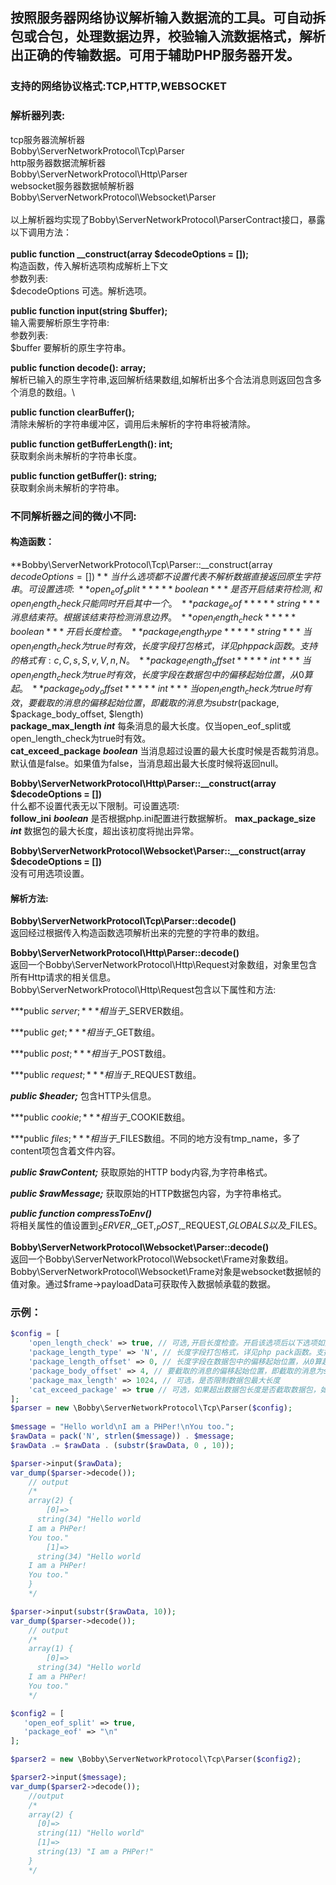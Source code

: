 ## 按照服务器网络协议解析输入数据流的工具。可自动拆包或合包，处理数据边界，校验输入流数据格式，解析出正确的传输数据。可用于辅助PHP服务器开发。

### 支持的网络协议格式:TCP,HTTP,WEBSOCKET

### 解析器列表:
tcp服务器流解析器\
Bobby\ServerNetworkProtocol\Tcp\Parser\
http服务器数据流解析器\
Bobby\ServerNetworkProtocol\Http\Parser\
websocket服务器数据帧解析器\
Bobby\ServerNetworkProtocol\Websocket\Parser\
\
以上解析器均实现了Bobby\ServerNetworkProtocol\ParserContract接口，暴露以下调用方法：\
\
**public function __construct(array $decodeOptions = []);**\
构造函数，传入解析选项构成解析上下文\
参数列表:\
$decodeOptions 可选。解析选项。

**public function input(string $buffer);**\
输入需要解析原生字符串:\
参数列表:\
$buffer 要解析的原生字符串。

**public function decode(): array;**\
解析已输入的原生字符串,返回解析结果数组,如解析出多个合法消息则返回包含多个消息的数组。\

**public function clearBuffer();**\
清除未解析的字符串缓冲区，调用后未解析的字符串将被清除。

**public function getBufferLength(): int;**\
获取剩余尚未解析的字符串长度。

**public function getBuffer(): string;**\
获取剩余尚未解析的字符串。

### 不同解析器之间的微小不同:
#### 构造函数：
**Bobby\ServerNetworkProtocol\Tcp\Parser::__construct(array $decodeOptions = [])**\
当什么选项都不设置代表不解析数据直接返回原生字符串。可设置选项:\
**open_eof_split** ***boolean*** 是否开启结束符检测,和open_length_check只能同时开启其中一个。\
**package_eof** ***string*** 消息结束符。根据该结束符检测消息边界。\
**open_length_check** ***boolean*** 开启长度检查。\
**package_length_type** ***string*** 当open_length_check为true时有效，长度字段打包格式，详见php pack函数。支持的格式有:c,C,s,S,v,V,n,N。\
**package_length_offset** ***int*** 当open_length_check为true时有效，长度字段在数据包中的偏移起始位置，从0算起。\
**package_body_offset** ***int*** 当open_length_check为true时有效，要截取的消息的偏移起始位置，即截取的消息为substr($package, $package_body_offset, $length)\
**package_max_length** ***int*** 每条消息的最大长度。仅当open_eof_split或open_length_check为true时有效。\
**cat_exceed_package** ***boolean*** 当消息超过设置的最大长度时候是否裁剪消息。默认值是false。如果值为false，当消息超出最大长度时候将返回null。

**Bobby\ServerNetworkProtocol\Http\Parser::__construct(array $decodeOptions = [])**\
什么都不设置代表无以下限制。可设置选项:\
**follow_ini** ***boolean*** 是否根据php.ini配置进行数据解析。
**max_package_size** ***int***  数据包的最大长度，超出该初度将抛出异常。

**Bobby\ServerNetworkProtocol\Websocket\Parser::__construct(array $decodeOptions = [])**\
没有可用选项设置。

#### 解析方法:
**Bobby\ServerNetworkProtocol\Tcp\Parser::decode()**\
返回经过根据传入构造函数选项解析出来的完整的字符串的数组。

**Bobby\ServerNetworkProtocol\Http\Parser::decode()**\
返回一个Bobby\ServerNetworkProtocol\Http\Request对象数组，对象里包含所有Http请求的相关信息。\
Bobby\ServerNetworkProtocol\Http\Request包含以下属性和方法:

***public $server;***
相当于$_SERVER数组。

***public $get;***
相当于$_GET数组。

***public $post;***
相当于$_POST数组。

***public $request;***
相当于$_REQUEST数组。

***public $header;***
包含HTTP头信息。

***public $cookie;***
相当于$_COOKIE数组。

***public $files;***
相当于$_FILES数组。不同的地方没有tmp_name，多了content项包含着文件内容。

***public $rawContent;***
获取原始的HTTP body内容,为字符串格式。

***public $rawMessage;***
获取原始的HTTP数据包内容，为字符串格式。

***public function compressToEnv()***\
将相关属性的值设置到$_SERVER,$_GET,$_POST,$_REQUEST,$GLOBALS以及$_FILES。

**Bobby\ServerNetworkProtocol\Websocket\Parser::decode()**\
返回一个Bobby\ServerNetworkProtocol\Websocket\Frame对象数组。Bobby\ServerNetworkProtocol\Websocket\Frame对象是websocket数据帧的值对象。通过$frame->payloadData可获取传入数据帧承载的数据。
### 示例：
```php
$config = [
    'open_length_check' => true, // 可选,开启长度检查。开启该选项后以下选项如无特殊说明都是必选选项。
    'package_length_type' => 'N', // 长度字段打包格式，详见php pack函数。支持的格式有:c,C,s,S,v,V,n,N                                                                                      
    'package_length_offset' => 0, // 长度字段在数据包中的偏移起始位置，从0算起
    'package_body_offset' => 4, // 要截取的消息的偏移起始位置，即截取的消息为substr($package, $package_body_offset, $length)
    'package_max_length' => 1024, // 可选，是否限制数据包最大长度
    'cat_exceed_package' => true // 可选，如果超出数据包长度是否截取数据包，如果值为false，超出数据包最大长度的数据包解析后的结果将为null。默认为false。
];   
$parser = new \Bobby\ServerNetworkProtocol\Tcp\Parser($config);
    
$message = "Hello world\nI am a PHPer!\nYou too.";
$rawData = pack('N', strlen($message)) . $message;
$rawData .= $rawData . (substr($rawData, 0 , 10));

$parser->input($rawData);
var_dump($parser->decode());
    // output 
    /*
    array(2) {
        [0]=>
      string(34) "Hello world
    I am a PHPer!
    You too."
        [1]=>
      string(34) "Hello world
    I am a PHPer!
    You too."
    }
    */

$parser->input(substr($rawData, 10));
var_dump($parser->decode());
    // output 
    /*
    array(1) {
        [0]=>
      string(34) "Hello world
    I am a PHPer!
    You too."
    */

$config2 = [
   'open_eof_split' => true,
   'package_eof' => "\n"
];   

$parser2 = new \Bobby\ServerNetworkProtocol\Tcp\Parser($config2);

$parser2->input($message);
var_dump($parser2->decode());
    //output
    /*
    array(2) {
      [0]=>
      string(11) "Hello world"
      [1]=>
      string(13) "I am a PHPer!"
    }
    */
```
